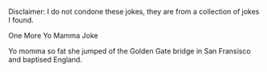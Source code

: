 Disclaimer: I do not condone these jokes, they are from a collection of jokes I found.

One More Yo Mamma Joke

Yo momma so fat she jumped of the Golden Gate bridge in San Fransisco and baptised England.

